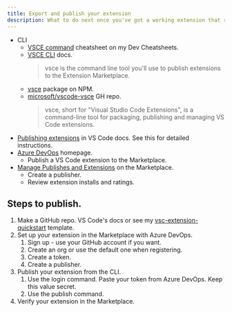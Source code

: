 ```yaml
---
title: Export and publish your extension
description: What to do next once you've got a working extension that runs in debug mode
---
```


- CLI
    - [VSCE command](https://michaelcurrin.github.io/dev-cheatsheets/cheatsheets/other/vscode-extensions/vsce-command.html) cheatsheet on my Dev Cheatsheets.
    - [VSCE CLI](https://vscode-docs.readthedocs.io/en/latest/tools/vscecli/) docs.
        > vsce is the command line tool you'll use to publish extensions to the Extension Marketplace.
    - [vsce](https://www.npmjs.com/package/vsce) package on NPM.
    - [microsoft/vscode-vsce](https://github.com/microsoft/vscode-vsce) GH repo.
        > vsce, short for "Visual Studio Code Extensions", is a command-line tool for packaging, publishing and managing VS Code extensions.
- [Publishing extensions](https://code.visualstudio.com/api/working-with-extensions/publishing-extension) in VS Code docs. See this for detailed instructions.
- [Azure DevOps](https://dev.azure.com) homepage.
    - Publish a VS Code extension to the Marketplace. 
- [Manage Publishes and Extensions](https://marketplace.visualstudio.com/manage) on the Marketplace.
    - Create a publisher.
    - Review extension installs and ratings.
    

## Steps to publish.

1. Make a GitHub repo. VS Code's docs or see my [vsc-extension-quickstart](https://github.com/MichaelCurrin/vsc-extension-quickstart) template.
1. Set up your extension in the Marketplace with Azure DevOps.
    1. Sign up - use your GitHub account if you want.
    1. Create an org or use the default one when registering.
    1. Create a token.
    1. Create a publisher.
1. Publish your extension from the CLI.
    1. Use the login command. Paste your token from Azure DevOps. Keep this value secret.
    1. Use the publish command.
1. Verify your extension in the Marketplace.
